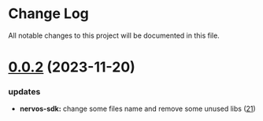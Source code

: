 
# Change Log

All notable changes to this project will be documented in this file.

# [0.0.2](https://github.com/okx/go-wallet-sdk) (2023-11-20)

### updates

- **nervos-sdk:** change some files name and remove some unused libs ([21](https://github.com/ewhal/go-wallet-sdk/pull/21))
